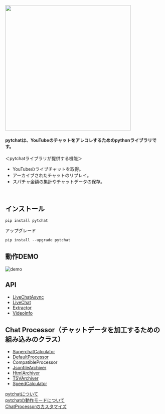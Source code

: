 
<img src="https://taizan-hokuto.github.io/statics/LOGO.png" width="400">


#### pytchatは、YouTubeのチャットをアレコレするためのpythonライブラリです。

＜pytchatライブラリが提供する機能＞
+ YouTubeのライブチャットを取得。
+ アーカイブされたチャットのリプレイ。
+ スパチャ金額の集計やチャットデータの保存。

<br>

## インストール

```
pip install pytchat
```
アップグレード
```
pip install --upgrade pytchat
```

## 動作DEMO
![demo](https://taizan-hokuto.github.io/statics/demo.gif "demo")

## API
 * [LiveChatAsync](https://github.com/taizan-hokuto/pytchat/wiki/LiveChatAsync_)
 * [LiveChat](https://github.com/taizan-hokuto/pytchat/wiki/LiveChat_)
 * [Extractor](https://github.com/taizan-hokuto/pytchat/wiki/Extractor_)
 * [VideoInfo](https://github.com/taizan-hokuto/pytchat/wiki/VideoInfo_)

## Chat Processor（チャットデータを加工するための組み込みのクラス）
 * [SuperchatCalculator](https://github.com/taizan-hokuto/pytchat/wiki/SuperchatCalculator_)
 * [DefaultProcessor](https://github.com/taizan-hokuto/pytchat/wiki/DefaultProcessor_)
 * CompatibleProcessor
 * [JsonfileArchiver](https://github.com/taizan-hokuto/pytchat/wiki/JsonfileArchiver_)
 * [HtmlArchiver](https://github.com/taizan-hokuto/pytchat/wiki/HtmlArchiver_)
 * [TSVArchiver](https://github.com/taizan-hokuto/pytchat/wiki/TSVArchiver_)
 * [SpeedCalculator](https://github.com/taizan-hokuto/pytchat/wiki/SpeedCalculator_)

[pytchatについて](https://github.com/taizan-hokuto/pytchat/wiki/feature)<br>
[pytchatの動作モードについて](https://github.com/taizan-hokuto/pytchat/wiki/pytchat%E3%81%AE%E5%8B%95%E4%BD%9C%E3%83%A2%E3%83%BC%E3%83%89)
<br>
[ChatProcessorのカスタマイズ](https://github.com/taizan-hokuto/pytchat/wiki/ChatProcessor%E3%81%AE%E3%82%AB%E3%82%B9%E3%82%BF%E3%83%9E%E3%82%A4%E3%82%BA)

